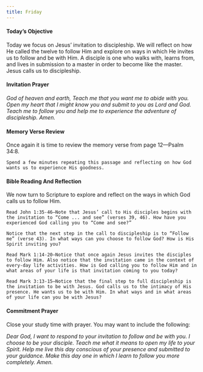 ```yaml
---
title: Friday
---
```


#### Today’s Objective

Today we focus on Jesus’ invitation to discipleship. We will reflect on how He called the twelve to follow Him and explore on ways in which He invites us to follow and be with Him. A disciple is one who walks with, learns from, and lives in submission to a master in order to become like the master. Jesus calls us to discipleship.

#### Invitation Prayer

_God of heaven and earth, Teach me that you want me to abide with you. Open my heart that I might know you and submit to you as Lord and God. Teach me to follow you and help me to experience the adventure of discipleship. Amen._

#### Memory Verse Review

Once again it is time to review the memory verse from page 12—Psalm 34:8.

`Spend a few minutes repeating this passage and reflecting on how God wants us to experience His goodness.`

#### Bible Reading And Reflection

We now turn to Scripture to explore and reflect on the ways in which God calls us to follow Him.

`Read John 1:35-46—Note that Jesus’ call to His disciples begins with the invitation to “Come ... and see” (verses 39, 46). How have you experienced God calling you to “Come and see?”`

`Notice that the next step in the call to discipleship is to “Follow me” (verse 43). In what ways can you choose to follow God? How is His Spirit inviting you?`

`Read Mark 1:14-20—Notice that once again Jesus invites the disciples to follow Him. Also notice that the invitation came in the context of every-day life activities. How is God calling you to follow Him and in what areas of your life is that invitation coming to you today?`

`Read Mark 3:13-15—Notice that the final step to full discipleship is the invitation to be with Jesus. God calls us to the intimacy of His presence. He wants us to be with Him. In what ways and in what areas of your life can you be with Jesus?`

#### Commitment Prayer

Close your study time with prayer. You may want to include the following:

_Dear God, I want to respond to your invitation to follow and be with you. I choose to be your disciple. Teach me what it means to open my life to your Spirit. Help me live this day conscious of your presence and submitted to your guidance. Make this day one in which I learn to follow you more completely. Amen._